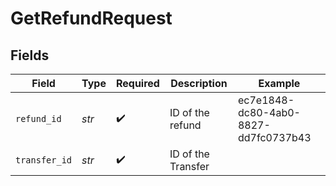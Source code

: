 # GetRefundRequest


## Fields

| Field                                | Type                                 | Required                             | Description                          | Example                              |
| ------------------------------------ | ------------------------------------ | ------------------------------------ | ------------------------------------ | ------------------------------------ |
| `refund_id`                          | *str*                                | :heavy_check_mark:                   | ID of the refund                     | ec7e1848-dc80-4ab0-8827-dd7fc0737b43 |
| `transfer_id`                        | *str*                                | :heavy_check_mark:                   | ID of the Transfer                   |                                      |